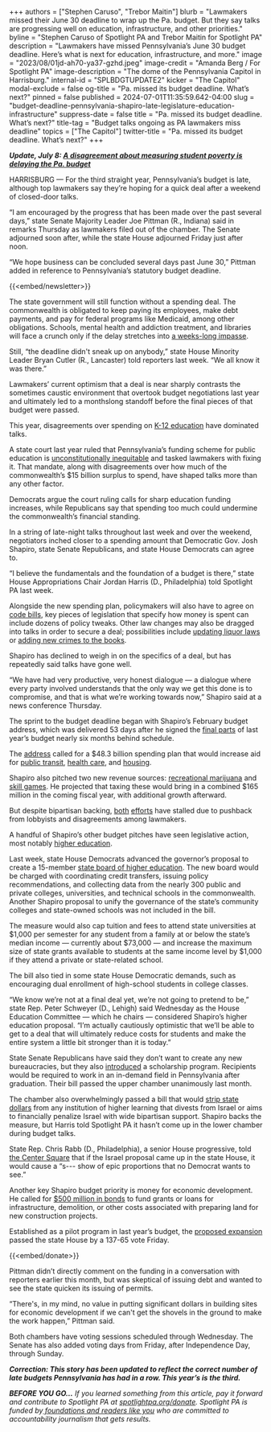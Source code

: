 +++
authors = ["Stephen Caruso", "Trebor Maitin"]
blurb = "Lawmakers missed their June 30 deadline to wrap up the Pa. budget. But they say talks are progressing well on education, infrastructure, and other priorities."
byline = "Stephen Caruso of Spotlight PA and Trebor Maitin for Spotlight PA"
description = "Lawmakers have missed Pennsylvania’s June 30 budget deadline. Here’s what is next for education, infrastructure, and more."
image = "2023/08/01jd-ah70-ya37-gzhd.jpeg"
image-credit = "Amanda Berg / For Spotlight PA"
image-description = "The dome of the Pennsylvania Capitol in Harrisburg."
internal-id = "SPLBDGTUPDATE2"
kicker = "The Capitol"
modal-exclude = false
og-title = "Pa. missed its budget deadline. What’s next?"
pinned = false
published = 2024-07-01T11:35:59.642-04:00
slug = "budget-deadline-pennsylvania-shapiro-late-legislature-education-infrastructure"
suppress-date = false
title = "Pa. missed its budget deadline. What’s next?"
title-tag = "Budget talks ongoing as PA lawmakers miss deadline"
topics = ["The Capitol"]
twitter-title = "Pa. missed its budget deadline. What’s next?"
+++

<strong><em>Update, July 8: </em></strong><a href="https://www.spotlightpa.org/news/2024/07/education-budget-late-funding-poverty-pennsylvania/"><strong><em>A disagreement about measuring student poverty is delaying the Pa. budget</em></strong></a><strong><em></em></strong>

HARRISBURG — For the third straight year, Pennsylvania’s budget is late, although top lawmakers say they’re hoping for a quick deal after a weekend of closed-door talks.

“I am encouraged by the progress that has been made over the past several days,” state Senate Majority Leader Joe Pittman (R., Indiana) said in remarks Thursday as lawmakers filed out of the chamber. The Senate adjourned soon after, while the state House adjourned Friday just after noon.

“We hope business can be concluded several days past June 30,” Pittman added in reference to Pennsylvania’s statutory budget deadline.

{{<embed/newsletter>}}

The state government will still function without a spending deal. The commonwealth is obligated to keep paying its employees, make debt payments, and pay for federal programs like Medicaid, among other obligations. Schools, mental health and addiction treatment, and libraries will face a crunch only if the delay stretches into <a href="https://www.spotlightpa.org/news/2023/07/pennsylvania-legislature-shapiro-voucher-budget-impasse-consequences/">a weeks-long impasse</a>.

Still, “the deadline didn&#39;t sneak up on anybody,” state House Minority Leader Bryan Cutler (R., Lancaster) told reporters last week. “We all know it was there.”

Lawmakers’ current optimism that a deal is near sharply contrasts the sometimes caustic environment that overtook budget negotiations last year and ultimately led to a monthslong standoff before the final pieces of that budget were passed.

This year, disagreements over spending on <a href="https://www.spotlightpa.org/news/2024/06/budget-deadline-education-funding-surplus-deal-pennsylvania-taxes/">K-12 education</a> have dominated talks.

A state court last year ruled that Pennsylvania’s funding scheme for public education is <a href="https://www.spotlightpa.org/news/2023/02/pa-public-school-funding-lawsuit-state-budget-billions/#:~:text=A%20Commonwealth%20Court%20judge%20ruled,state%20Supreme%20Court%20is%20possible.">unconstitutionally inequitable</a> and tasked lawmakers with fixing it. That mandate, along with disagreements over how much of the commonwealth’s $15 billion surplus to spend, have shaped talks more than any other factor.

Democrats argue the court ruling calls for sharp education funding increases, while Republicans say that spending too much could undermine the commonwealth’s financial standing.

In a string of late-night talks throughout last week and over the weekend, negotiators inched closer to a spending amount that Democratic Gov. Josh Shapiro, state Senate Republicans, and state House Democrats can agree to.

“I believe the fundamentals and the foundation of a budget is there,” state House Appropriations Chair Jordan Harris (D., Philadelphia) told Spotlight PA last week.

Alongside the new spending plan, policymakers will also have to agree on <a href="https://penncapital-star.com/government-politics/cracking-the-code-these-budget-bills-are-where-the-deals-get-made/">code bills</a>, key pieces of legislation that specify how money is spent can include dozens of policy tweaks. Other law changes may also be dragged into talks in order to secure a deal; possibilities include <a href="https://www.legis.state.pa.us/cfdocs/billinfo/billinfo.cfm?syear=2023&amp;sInd=0&amp;body=S&amp;type=B&amp;bn=688">updating liquor laws</a> or <a href="https://www.spotlightpa.org/news/2023/12/pennsylvania-criminal-justice-clean-slate-probation-legislature-crime-septa/">adding new crimes to the books</a>.

Shapiro has declined to weigh in on the specifics of a deal, but has repeatedly said talks have gone well.

“We have had very productive, very honest dialogue — a dialogue where every party involved understands that the only way we get this done is to compromise, and that is what we’re working towards now,” Shapiro said at a news conference Thursday.

The sprint to the budget deadline began with Shapiro’s February budget address, which was delivered 53 days after he signed the <a href="https://www.spotlightpa.org/news/2023/12/pennsylvania-budget-impasse-legislature-education-home-repair-teacher-stipend-funding/">final parts</a> of last year’s budget nearly six months behind schedule.

The <a href="https://www.spotlightpa.org/news/2024/02/pennsylvania-josh-shapiro-budget-2024-education-legal-marijuana-skill-games/">address</a> called for a $48.3 billion spending plan that would increase aid for <a href="https://www.spotlightpa.org/news/2024/01/public-transit-funding-pennsylvania-septa-shapiro-trains-buses-fiscal-cliff/">public transit</a>, <a href="https://www.spotlightpa.org/news/2024/02/pennsylvania-medical-debt-governor-josh-shapiro-budget/">health care</a>, and <a href="https://www.spotlightpa.org/news/2024/03/housing-shortage-rent-homeless-shapiro-budget-legislature-harrisburg-bipartisan/">housing</a>.

Shapiro also pitched two new revenue sources: <a href="https://www.spotlightpa.org/news/2024/02/pennsylvania-marijuana-cannabis-legalization-josh-shapiro-legislature/">recreational marijuana</a> and <a href="https://www.spotlightpa.org/news/2024/06/skill-games-budget-regulate-gambling-pennsylvania-transit/">skill games</a>. He projected that taxing these would bring in a combined $165 million in the coming fiscal year, with additional growth afterward.

But despite bipartisan backing, <a href="https://www.spotlightpa.org/news/2024/06/pennsylvania-marijuana-recreational-legislature-passage-budget-josh-shapiro/">both</a> <a href="https://www.spotlightpa.org/news/2024/06/skill-games-budget-regulate-gambling-pennsylvania-transit/">efforts</a> have stalled due to pushback from lobbyists and disagreements among lawmakers.

A handful of Shapiro’s other budget pitches have seen legislative action, most notably <a href="https://www.spotlightpa.org/news/2024/06/pennsylvania-college-affordability-legislature-budget/">higher education</a>.

Last week, state House Democrats advanced the governor’s proposal to create a 15-member <a href="https://www.legis.state.pa.us/cfdocs/billInfo/billInfo.cfm?sYear=2023&amp;sInd=0&amp;body=H&amp;type=B&amp;bn=2398">state board of higher education</a>. The new board would be charged with coordinating credit transfers, issuing policy recommendations, and collecting data from the nearly 300 public and private colleges, universities, and technical schools in the commonwealth. Another Shapiro proposal to unify the governance of the state’s community colleges and state-owned schools was not included in the bill.

The measure would also cap tuition and fees to attend state universities at $1,000 per semester for any student from a family at or below the state’s median income — currently about $73,000 — and increase the maximum size of state grants available to students at the same income level by $1,000 if they attend a private or state-related school.

The bill also tied in some state House Democratic demands, such as encouraging dual enrollment of high-school students in college classes.

“We know we’re not at a final deal yet, we’re not going to pretend to be,” state Rep. Peter Schweyer (D., Lehigh) said Wednesday as the House Education Committee — which he chairs — considered Shapiro’s higher education proposal. “I’m actually cautiously optimistic that we’ll be able to get to a deal that will ultimately reduce costs for students and make the entire system a little bit stronger than it is today.”

State Senate Republicans have said they don’t want to create any new bureaucracies, but they also <a href="https://www.legis.state.pa.us/cfdocs/billinfo/billinfo.cfm?syear=2023&amp;sInd=0&amp;body=S&amp;type=B&amp;bn=1150">introduced</a> a scholarship program. Recipients would be required to work in an in-demand field in Pennsylvania after graduation. Their bill passed the upper chamber unanimously last month.

The chamber also overwhelmingly passed a bill that would <a href="https://www.spotlightpa.org/news/2024/06/pennsylvania-colleges-universities-israel-divestment-boycott-ban-legislature/">strip state dollars</a> from any institution of higher learning that divests from Israel or aims to financially penalize Israel with wide bipartisan support. Shapiro backs the measure, but Harris told Spotlight PA it hasn’t come up in the lower chamber during budget talks.

State Rep. Chris Rabb (D., Philadelphia), a senior House progressive, told <a href="https://www.thecentersquare.com/pennsylvania/article_18c8cc02-32ff-11ef-8739-33740f489512.html">the Center Square</a> that if the Israel proposal came up in the state House, it would cause a “s--- show of epic proportions that no Democrat wants to see.”

Another key Shapiro budget priority is money for economic development. He called for <a href="https://www.bondbuyer.com/news/pennsylvania-governor-wants-big-bond-bet-on-site-development">$500 million in bonds</a> to fund grants or loans for infrastructure, demolition, or other costs associated with preparing land for new construction projects.

Established as a pilot program in last year’s budget, the <a href="https://www.legis.state.pa.us/CFDOCS/Legis/PN/Public/btCheck.cfm?txtType=PDF&amp;sessYr=2023&amp;sessInd=0&amp;billBody=H&amp;billTyp=B&amp;billNbr=2425&amp;pn=3440">proposed expansion</a> passed the state House by a 137-65 vote Friday.

{{<embed/donate>}}

Pittman didn’t directly comment on the funding in a conversation with reporters earlier this month, but was skeptical of issuing debt and wanted to see the state quicken its issuing of permits.

“There&#39;s, in my mind, no value in putting significant dollars in building sites for economic development if we can&#39;t get the shovels in the ground to make the work happen,” Pittman said.

Both chambers have voting sessions scheduled through Wednesday. The Senate has also added voting days from Friday, after Independence Day, through Sunday.

<strong><em>Correction: This story has been updated to reflect the correct number of late budgets Pennsylvania has had in a row. This year’s is the third.</em></strong>

<strong><em>BEFORE YOU GO…</em></strong><em> If you learned something from this article, pay it forward and contribute to Spotlight PA at </em><a href="https://www.spotlightpa.org/donate"><em>spotlightpa.org/donate</em></a><em>. Spotlight PA is funded by</em><a href="https://www.spotlightpa.org/support"><em> foundations and readers like you</em></a><em> who are committed to accountability journalism that gets results.</em>

